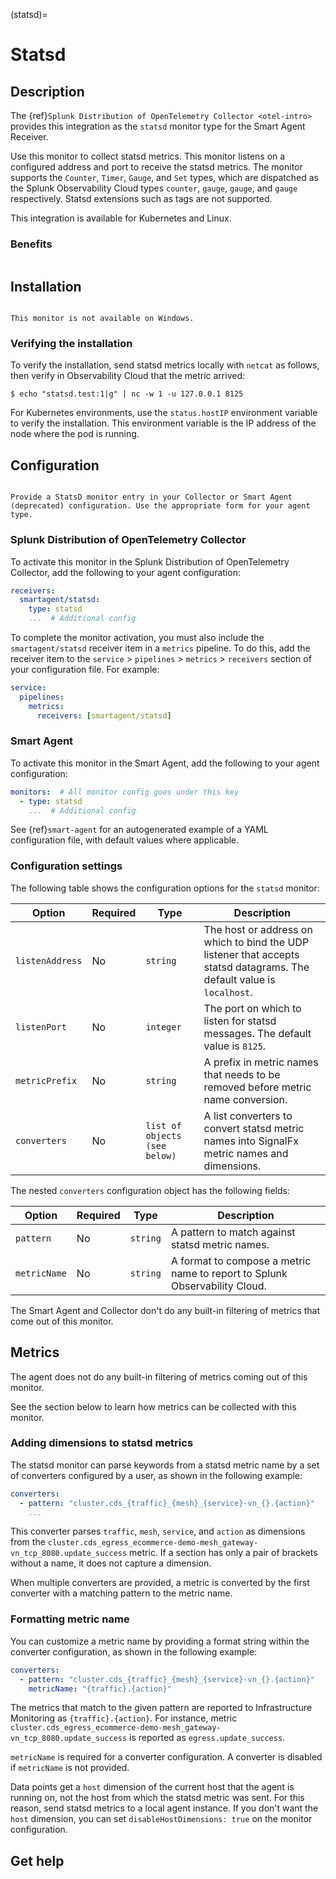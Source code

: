 (statsd)=

# Statsd
<meta name="description" content="Use this Splunk Observability Cloud integration for the Statsd monitor. See benefits, install, configuration, and metrics">


## Description

The {ref}`Splunk Distribution of OpenTelemetry Collector <otel-intro>` provides this integration as the `statsd` monitor type for the Smart Agent Receiver.

Use this monitor to collect statsd metrics. This monitor listens on a configured address and port to receive the statsd metrics. The monitor supports the `Counter`, `Timer`, `Gauge`, and `Set` types, which are dispatched as the Splunk Observability Cloud types `counter`, `gauge`, `gauge`, and `gauge` respectively. Statsd extensions such as tags are not supported.

This integration is available for Kubernetes and Linux.

### Benefits

```{include} /_includes/benefits.md
```

## Installation

```{include} /_includes/collector-installation-linux.md
```

```{note}
This monitor is not available on Windows.
```

### Verifying the installation

To verify the installation, send statsd metrics locally with `netcat` as follows, then verify in Observability Cloud that the metric arrived:

```
$ echo "statsd.test:1|g" | nc -w 1 -u 127.0.0.1 8125
```

For Kubernetes environments, use the `status.hostIP` environment variable to verify the installation. This environment variable is the IP address of the node where the pod is running. 

## Configuration

```{include} /_includes/configuration.md
```

```{note}
Provide a StatsD monitor entry in your Collector or Smart Agent (deprecated) configuration. Use the appropriate form for your agent type.
```

### Splunk Distribution of OpenTelemetry Collector

To activate this monitor in the Splunk Distribution of OpenTelemetry Collector, add the following to your agent configuration:

```yaml 
receivers:
  smartagent/statsd:
    type: statsd
    ...  # Additional config
```

To complete the monitor activation, you must also include the `smartagent/statsd` receiver item in a `metrics` pipeline. To do this, add the receiver item to the `service` > `pipelines` > `metrics` > `receivers` section of your configuration file. For example:

```yaml
service:
  pipelines:
    metrics:
      receivers: [smartagent/statsd]
```

### Smart Agent

To activate this monitor in the Smart Agent, add the following to your agent configuration:

```yaml
monitors:  # All monitor config goes under this key
  - type: statsd
    ...  # Additional config
```

See {ref}`smart-agent` for an autogenerated example of a YAML configuration file, with default values where applicable.

### Configuration settings

The following table shows the configuration options for the `statsd` monitor:

| Option | Required | Type | Description |
| --- | --- | --- | --- |
| `listenAddress` | No | `string` | The host or address on which to bind the UDP listener that accepts statsd datagrams. The default value is `localhost`. |
| `listenPort` | No | `integer` | The port on which to listen for statsd messages. The default value is `8125`. |
| `metricPrefix` | No | `string` | A prefix in metric names that needs to be removed before metric name conversion. |
| `converters` | No | `list of objects (see below)` | A list converters to convert statsd metric names into SignalFx metric names and dimensions. |

The nested `converters` configuration object has the following fields:

| Option | Required | Type | Description |
| --- | --- | --- | --- |
| `pattern` | No | `string` | A pattern to match against statsd metric names. |
| `metricName` | No | `string` | A format to compose a metric name to report to Splunk Observability Cloud. |

The Smart Agent and Collector don't do any built-in filtering of metrics that come out of this monitor.

## Metrics

The agent does not do any built-in filtering of metrics coming out of this monitor.

See the section below to learn how metrics can be collected with this monitor.

### Adding dimensions to statsd metrics

The statsd monitor can parse keywords from a statsd metric name by a set of converters configured by a user, as shown in the following example:

```yaml
converters:
  - pattern: "cluster.cds_{traffic}_{mesh}_{service}-vn_{}.{action}"
    ...
```

This converter parses `traffic`, `mesh`, `service`, and `action` as dimensions from the `cluster.cds_egress_ecommerce-demo-mesh_gateway-vn_tcp_8080.update_success` metric. If a section has only a pair of brackets without a name, it does not capture a dimension.

When multiple converters are provided, a metric is converted by the first converter with a matching pattern to the metric name.

### Formatting metric name

You can customize a metric name by providing a format string within the converter configuration, as shown in the following example:

```yaml
converters:
  - pattern: "cluster.cds_{traffic}_{mesh}_{service}-vn_{}.{action}"
    metricName: "{traffic}.{action}"
```

The metrics that match to the given pattern are reported to Infrastructure Monitoring as `{traffic}.{action}`.
For instance, metric `cluster.cds_egress_ecommerce-demo-mesh_gateway-vn_tcp_8080.update_success` is reported as `egress.update_success`.

`metricName` is required for a converter configuration. A converter is disabled if `metricName` is not provided.

Data points get a `host` dimension of the current host that the agent is running on, not the host from which the statsd metric was sent. For this reason, send statsd metrics to a local agent instance. If you don't want the `host` dimension, you can set `disableHostDimensions: true` on the monitor configuration.

## Get help

```{include} /_includes/troubleshooting.md
```